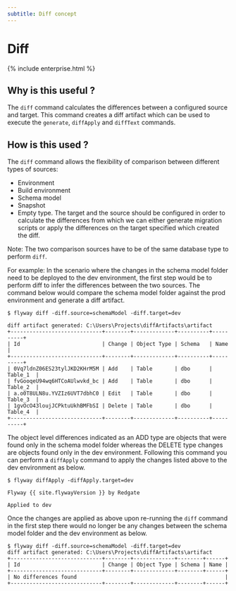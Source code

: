 ```yaml
---
subtitle: Diff concept
---
```


# Diff

{% include enterprise.html %}

## Why is this useful ?

The `diff` command calculates the differences between a configured source and target. This command creates a diff
artifact which can be used to execute the `generate`, `diffApply` and `diffText` commands.

## How is this used ?

The `diff` command allows the flexibility of comparison between different types of sources:
 - Environment
 - Build environment
 - Schema model
 - Snapshot
 - Empty type. 
The target and the source should be configured in order to calculate the differences from which we can either generate migration scripts or apply the differences on the
target specified which created the diff.

Note:
The two comparison sources have to be of the same database type to perform `diff`.

For example: In the scenario where the changes in the schema model folder need to be deployed to the dev
environment, the first step would be to perform diff to infer the differences between the two sources.
The command below would compare the schema model folder against the prod environment and generate a diff artifact.

```
$ flyway diff -diff.source=schemaModel -diff.target=dev

diff artifact generated: C:\Users\Projects\diffArtifacts\artifact
+-----------------------------+--------+-------------+----------+----------+
| Id                          | Change | Object Type | Schema   | Name     |
+-----------------------------+--------+-------------+----------+----------+
| 0Vq7ldnZ06ES23tylJKD2KHrM5M | Add    | Table       | dbo      | Table_1  |
| fvGooqeU94wq6HTCoAUlwvkd_bc | Add    | Table       | dbo      | Table_2  |
| a.o0T8ULN8u.YVZIz6UVT7dbhC0 | Edit   | Table       | dbo      | Table_3  |
| 1gvOcO43loujJCPktuUkhBMFbSI | Delete | Table       | dbo      | Table_4  |
+-----------------------------+--------+-------------+----------+----------+
```

The object level differences indicated as an ADD type are objects that were found only in the schema model folder whereas the
DELETE type changes are objects found only in the dev environment. Following this command you can perform a `diffApply`
command to apply the changes listed above to the dev environment as below.

```
$ flyway diffApply -diffApply.target=dev

Flyway {{ site.flywayVersion }} by Redgate

Applied to dev
```

Once the changes are applied as above upon re-running the `diff` command in the first step there would no longer be any
changes between the schema model folder and the dev environment as below.

```
$ flyway diff -diff.source=schemaModel -diff.target=dev
diff artifact generated: C:\Users\Projects\diffArtifacts\artifact
+-----------------------------+--------+-------------+--------+------+
| Id                          | Change | Object Type | Schema | Name |
+-----------------------------+--------+-------------+--------+------+
| No differences found                                               |
+-----------------------------+--------+-------------+--------+------+
```